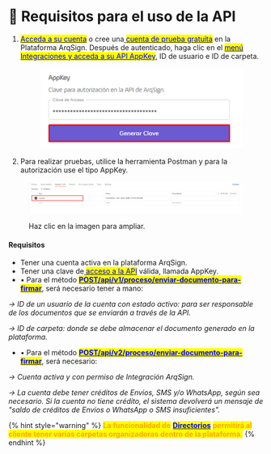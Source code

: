 # 🔳 Requisitos para el uso de la API

1.  [<mark style="color:blue;">Acceda a su cuenta</mark>](https://app.gitbook.com/o/Ai1YjbPQxIuvTaVzoZ4H/s/KJq1WMrQrw0YrNo4VonS/) o cree una[ <mark style="color:blue;">cuenta de prueba gratuita</mark>](https://app.gitbook.com/o/Ai1YjbPQxIuvTaVzoZ4H/s/KJq1WMrQrw0YrNo4VonS/) en la Plataforma ArqSign. Después de autenticado, haga clic en el [<mark style="color:blue;">menú Integraciones y acceda a su API AppKey</mark>](../#api-key-chave-de-acesso), ID de usuario e ID de carpeta.

    <figure><img src="../../../.gitbook/assets/image (1) (1) (1) (1).png" alt=""><figcaption></figcaption></figure>
2. Para realizar pruebas, utilice la herramienta Postman y para la autorización use el tipo AppKey.

<figure><img src="../../../.gitbook/assets/api01.png" alt=""><figcaption><p>Haz clic en la imagen para ampliar.</p></figcaption></figure>

#### Requisitos

* Tener una cuenta activa en la plataforma ArqSign.
* Tener una clave de[ <mark style="color:blue;">acceso a la API</mark>](../#api-key-chave-de-acesso) válida, llamada AppKey.
* • Para el método [<mark style="color:blue;">**POST/api/v1/proceso/enviar-documento-para-firmar**</mark>](broken-reference), será necesario tener a mano:

&#x20;    _-> ID de un usuario de la cuenta con estado activo: para ser responsable de los documentos que se enviarán a través de la API._ &#x20;

&#x20;    _-> ID de carpeta: donde se debe almacenar el documento generado en la plataforma._

* • Para el método [<mark style="color:blue;">**POST/api/v2/proceso/enviar-documento-para-firmar**</mark>](broken-reference), será necesario:

&#x20;     _-> Cuenta activa y con permiso de Integración ArqSign._

&#x20;     _-> La cuenta debe tener créditos de Envios, SMS y/o WhatsApp, según sea necesario. Si la cuenta no tiene crédito, el sistema devolverá un mensaje de "saldo de créditos de Envios o WhatsApp o SMS insuficientes"._

{% hint style="warning" %}
<mark style="color:orange;">**La funcionalidad de**</mark> [<mark style="color:blue;">**Directorios**</mark>](../../../diretorios/documentos/) <mark style="color:orange;">**permitirá al cliente tener varias carpetas organizadoras dentro de la plataforma.**</mark>
{% endhint %}

